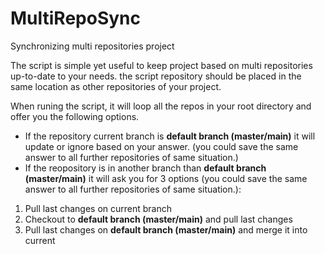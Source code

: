 # MultiRepoSync
Synchronizing multi repositories project

The script is simple yet useful to keep project based on multi repositories up-to-date to your needs.
the script repository should be placed in the same location as other repositories of your project.

When runing the script, it will loop all the repos in your root directory and offer you the following options.
- If the repository current branch is **default branch (master/main)** it will update or ignore based on your answer. (you could save the same answer to all further repositories of same situation.)
- If the reopository is in another branch than **default branch (master/main)** it will ask you for 3 options (you could save the same answer to all further repositories of same situation.): 
1. Pull last changes on current branch
2. Checkout to **default branch (master/main)** and pull last changes 
3. Pull last changes on **default branch (master/main)** and merge it into current

